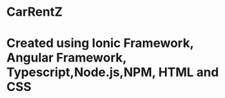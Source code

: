 # CarRentZ
# Created using Ionic Framework, Angular Framework, Typescript,Node.js,NPM, HTML and CSS 